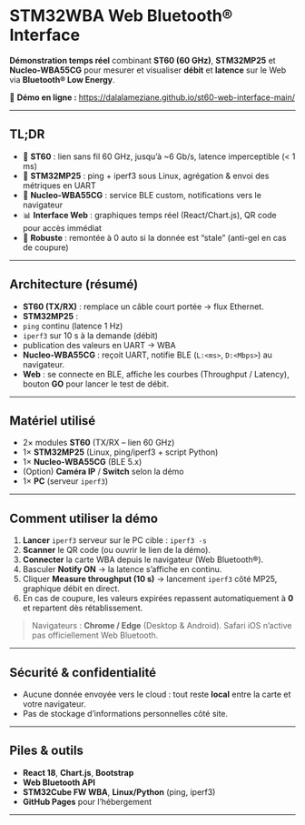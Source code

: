# STM32WBA Web Bluetooth® Interface

**Démonstration temps réel** combinant **ST60 (60 GHz)**, **STM32MP25** et **Nucleo-WBA55CG** pour mesurer et visualiser **débit** et **latence** sur le Web via **Bluetooth® Low Energy**.

🔗 **Démo en ligne :** https://dalalameziane.github.io/st60-web-interface-main/

---

## TL;DR
- 📶 **ST60** : lien sans fil 60 GHz, jusqu’à ~6 Gb/s, latence imperceptible (< 1 ms) 
- 🧠 **STM32MP25** : ping + iperf3 sous Linux, agrégation & envoi des métriques en UART 
- 🔗 **Nucleo-WBA55CG** : service BLE custom, notifications vers le navigateur 
- 📊 **Interface Web** : graphiques temps réel (React/Chart.js), QR code pour accès immédiat 
- 🧪 **Robuste** : remontée à 0 auto si la donnée est “stale” (anti-gel en cas de coupure)

---

## Architecture (résumé)
- **ST60 (TX/RX)** : remplace un câble court portée → flux Ethernet.
- **STM32MP25** : 
- `ping` continu (latence 1 Hz) 
- `iperf3` sur 10 s à la demande (débit) 
- publication des valeurs en UART → WBA
- **Nucleo-WBA55CG** : reçoit UART, notifie BLE (`L:<ms>`, `D:<Mbps>`) au navigateur.
- **Web** : se connecte en BLE, affiche les courbes (Throughput / Latency), bouton **GO** pour lancer le test de débit.

---

## Matériel utilisé
- 2× modules **ST60** (TX/RX – lien 60 GHz) 
- 1× **STM32MP25** (Linux, ping/iperf3 + script Python) 
- 1× **Nucleo-WBA55CG** (BLE 5.x) 
- (Option) **Caméra IP** / **Switch** selon la démo 
- 1× **PC** (serveur `iperf3`)

---

## Comment utiliser la démo
1. **Lancer** `iperf3` serveur sur le PC cible : `iperf3 -s` 
2. **Scanner** le QR code (ou ouvrir le lien de la démo). 
3. **Connecter** la carte WBA depuis le navigateur (Web Bluetooth®). 
4. Basculer **Notify ON** → la latence s’affiche en continu. 
5. Cliquer **Measure throughput (10 s)** → lancement `iperf3` côté MP25, graphique débit en direct. 
6. En cas de coupure, les valeurs expirées repassent automatiquement à **0** et repartent dès rétablissement.

> Navigateurs : **Chrome / Edge** (Desktop & Android). Safari iOS n’active pas officiellement Web Bluetooth.

---

## Sécurité & confidentialité
- Aucune donnée envoyée vers le cloud : tout reste **local** entre la carte et votre navigateur.
- Pas de stockage d’informations personnelles côté site.

---

## Piles & outils
- **React 18**, **Chart.js**, **Bootstrap** 
- **Web Bluetooth API** 
- **STM32Cube FW WBA**, **Linux/Python** (ping, iperf3) 
- **GitHub Pages** pour l’hébergement

---
